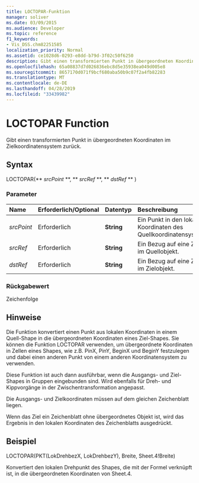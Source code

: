 ```yaml
---
title: LOCTOPAR-Funktion
manager: soliver
ms.date: 03/09/2015
ms.audience: Developer
ms.topic: reference
f1_keywords:
- Vis_DSS.chm82251585
localization_priority: Normal
ms.assetid: ce1028d6-0293-e8dd-b79d-3f02c50f6250
description: Gibt einen transformierten Punkt in übergeordneten Koordinaten im Zielkoordinatensystem zurück.
ms.openlocfilehash: 65a08837d7d026836ebc8d5e35938ea049d005e8
ms.sourcegitcommit: 8657170d071f9bcf680aba50b9c07f2a4fb82283
ms.translationtype: MT
ms.contentlocale: de-DE
ms.lasthandoff: 04/28/2019
ms.locfileid: "33439982"
---
```

# <a name="loctopar-function"></a>LOCTOPAR Function

Gibt einen transformierten Punkt in übergeordneten Koordinaten im Zielkoordinatensystem zurück.
  
## <a name="syntax"></a>Syntax

LOCTOPAR(** *srcPoint* **, ** *srcRef* **, ** *dstRef* ** ) 
  
### <a name="parameters"></a>Parameter

|**Name**|**Erforderlich/Optional**|**Datentyp**|**Beschreibung**|
|:-----|:-----|:-----|:-----|
| _srcPoint_ <br/> |Erforderlich  <br/> |**String** <br/> | Ein Punkt in den lokalen Koordinaten des Quellkoordinatensystems.  <br/> |
| _srcRef_ <br/> |Erforderlich  <br/> |**String** <br/> | Ein Bezug auf eine Zelle im Quellobjekt.  <br/> |
| _dstRef_ <br/> |Erforderlich  <br/> |**String** <br/> | Ein Bezug auf eine Zelle im Zielobjekt.  <br/> |
   
### <a name="return-value"></a>Rückgabewert

Zeichenfolge
  
## <a name="remarks"></a>Hinweise

Die Funktion konvertiert einen Punkt aus lokalen Koordinaten in einem Quell-Shape in die übergeordneten Koordinaten eines Ziel-Shapes. Sie können die Funktion LOCTOPAR verwenden, um übergeordnete Koordinaten in Zellen eines Shapes, wie z.B. PinX, PinY, BeginX und BeginY festzulegen und dabei einen anderen Punkt von einem anderen Koordinatensystem zu verwenden. 
  
Diese Funktion ist auch dann ausführbar, wenn die Ausgangs- und Ziel-Shapes in Gruppen eingebunden sind. Wird ebenfalls für Dreh- und Kippvorgänge in der Zwischentransformation angepasst. 
  
Die Ausgangs- und Zielkoordinaten müssen auf dem gleichen Zeichenblatt liegen. 
  
Wenn das Ziel ein Zeichenblatt ohne übergeordnetes Objekt ist, wird das Ergebnis in den lokalen Koordinaten des Zeichenblatts ausgedrückt. 
  
## <a name="example"></a>Beispiel

LOCTOPAR(PKT(LokDrehbezX, LokDrehbezY), Breite, Sheet.4!Breite) 
  
Konvertiert den lokalen Drehpunkt des Shapes, die mit der Formel verknüpft ist, in die übergeordneten Koordinaten von Sheet.4. 
  

